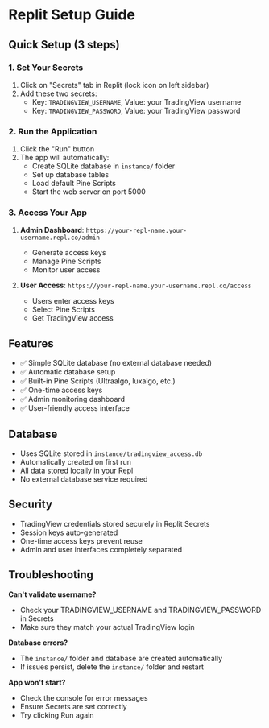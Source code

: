 
# Replit Setup Guide

## Quick Setup (3 steps)

### 1. Set Your Secrets
1. Click on "Secrets" tab in Replit (lock icon on left sidebar)
2. Add these two secrets:
   - Key: `TRADINGVIEW_USERNAME`, Value: your TradingView username
   - Key: `TRADINGVIEW_PASSWORD`, Value: your TradingView password

### 2. Run the Application
1. Click the "Run" button
2. The app will automatically:
   - Create SQLite database in `instance/` folder
   - Set up database tables
   - Load default Pine Scripts
   - Start the web server on port 5000

### 3. Access Your App
1. **Admin Dashboard**: `https://your-repl-name.your-username.repl.co/admin`
   - Generate access keys
   - Manage Pine Scripts
   - Monitor user access

2. **User Access**: `https://your-repl-name.your-username.repl.co/access`
   - Users enter access keys
   - Select Pine Scripts
   - Get TradingView access

## Features

- ✅ Simple SQLite database (no external database needed)
- ✅ Automatic database setup
- ✅ Built-in Pine Scripts (Ultraalgo, luxalgo, etc.)
- ✅ One-time access keys
- ✅ Admin monitoring dashboard
- ✅ User-friendly access interface

## Database

- Uses SQLite stored in `instance/tradingview_access.db`
- Automatically created on first run
- All data stored locally in your Repl
- No external database service required

## Security

- TradingView credentials stored securely in Replit Secrets
- Session keys auto-generated
- One-time access keys prevent reuse
- Admin and user interfaces completely separated

## Troubleshooting

**Can't validate username?**
- Check your TRADINGVIEW_USERNAME and TRADINGVIEW_PASSWORD in Secrets
- Make sure they match your actual TradingView login

**Database errors?**
- The `instance/` folder and database are created automatically
- If issues persist, delete the `instance/` folder and restart

**App won't start?**
- Check the console for error messages
- Ensure Secrets are set correctly
- Try clicking Run again

